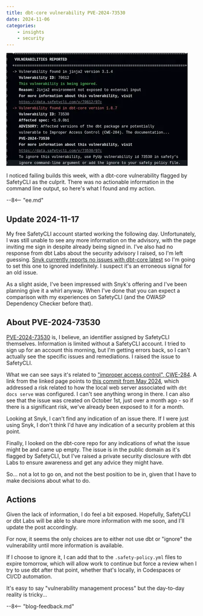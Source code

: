 ```yaml
---
title: dbt-core vulnerability PVE-2024-73530
date: 2024-11-06
categories:
    - insights
    - security
---
```


![SafetyCLI check output for the vulnerability](./assets/vuln_report.webp)

I noticed failing builds this week, with a dbt-core vulnerability flagged by SafetyCLI as the culprit. There was no actionable information in the command line output, so here's what I found and my action.

--8<-- "ee.md"

<!-- more -->

## Update 2024-11-17

My free SafetyCLI account started working the following day. Unfortunately, I was still unable to see any more information on the advisory, with the page inviting me sign in despite already being signed in. I've also had no response from dbt Labs about the security advisory I raised, so I'm left guessing. [Snyk currently reports no issues with dbt-core latest](https://snyk.io/advisor/python/dbt-core) so I'm going to set this one to ignored indefinitely. I suspect it's an erroneous signal for an old issue.

As a slight aside, I've been impressed with Snyk's offering and I've been planning give it a whirl anyway. When I've done that you can expect a comparison with my experiences on SafetyCLI (and the OWASP Dependency Checker before that).

## About PVE-2024-73530

[PVE-2024-73530](https://data.safetycli.com/v/73530/97c/) is, I believe, an identifier assigned by SafetyCLI themselves. Information is limited without a SafetyCLI account. I tried to sign up for an account this morning, but I'm getting errors back, so I can't actually see the specific issues and remediations. I raised the issue to SafetyCLI.

What we can see says it's related to ["improper access control", CWE-284](https://cwe.mitre.org/data/definitions/284.html). A link from the linked page points to [this commit from May 2024](https://github.com/dbt-labs/dbt-core/commit/0c08d7a19ad1740be3cb0b2e6d9d64f6537176f7), which addressed a risk related to how the local web server associated with `dbt docs serve` was configured. I can't see anything wrong in there. I can also see that the issue was created on October 1st, just over a month ago - so if there is a significant risk, we've already been exposed to it for a month.

Looking at Snyk, I can't find any indication of an issue there. If I were just using Snyk, I don't think I'd have any indication of a security problem at this point.

Finally, I looked on the dbt-core repo for any indications of what the issue might be and came up empty. The issue is in the public domain as it's flagged by SafetyCLI, but I've raised a private security disclosure with dbt Labs to ensure awareness and get any advice they might have.

So... not a lot to go on, and not the best position to be in, given that I have to make decisions about what to do.

## Actions

Given the lack of information, I do feel a bit exposed. Hopefully, SafetyCLI or dbt Labs will be able to share more information with me soon, and I'll update the post accordingly.

For now, it seems the only choices are to either not use dbt or "ignore" the vulnerability until more information is available.

If I choose to ignore it, I can add that to the `.safety-policy.yml` files to expire tomorrow, which will allow work to continue but force a review when I try to use dbt after that point, whether that's locally, in Codespaces or CI/CD automation.

It's easy to say "vulnerability management process" but the day-to-day reality is tricky...

--8<-- "blog-feedback.md"

